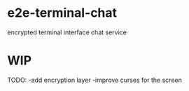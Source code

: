 # e2e-terminal-chat
encrypted terminal interface chat service

# WIP
TODO:
-add encryption layer
-improve curses for the screen
